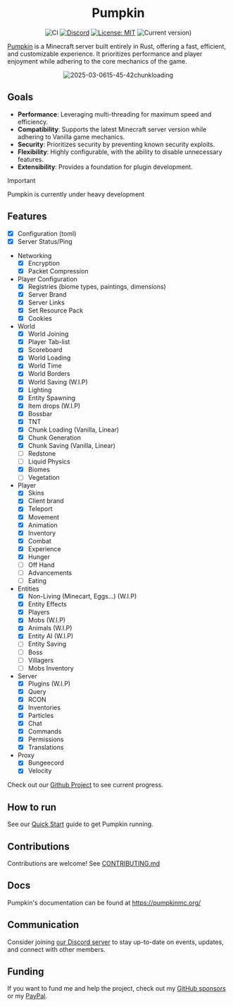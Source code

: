 <div align="center">

# Pumpkin

![CI](https://github.com/Snowiiii/Pumpkin/actions/workflows/rust.yml/badge.svg)
[![Discord](https://img.shields.io/discord/1268592337445978193.svg?label=&logo=discord&logoColor=ffffff&color=7389D8&labelColor=6A7EC2)](https://discord.gg/wT8XjrjKkf)
[![License: MIT](https://img.shields.io/badge/License-MIT-yellow.svg)](https://opensource.org/licenses/MIT)
![Current version)](https://img.shields.io/badge/current_version-1.21.4-blue)


</div>

[Pumpkin](https://pumpkinmc.org/) is a Minecraft server built entirely in Rust, offering a fast, efficient,
and customizable experience. It prioritizes performance and player enjoyment while adhering to the core mechanics of the game.
<div align="center">
    
![2025-03-0615-45-42chunkloading](https://github.com/user-attachments/assets/c29096c7-230d-4093-b139-38ac339f38cc)

</div>

## Goals

- **Performance**: Leveraging multi-threading for maximum speed and efficiency.
- **Compatibility**: Supports the latest Minecraft server version while adhering to Vanilla game mechanics.
- **Security**: Prioritizes security by preventing known security exploits.
- **Flexibility**: Highly configurable, with the ability to disable unnecessary features.
- **Extensibility**: Provides a foundation for plugin development.

> [!IMPORTANT]
> Pumpkin is currently under heavy development

## Features

- [x] Configuration (toml)
- [x] Server Status/Ping
- Networking
  - [x] Encryption
  - [x] Packet Compression
- Player Configuration
  - [x] Registries (biome types, paintings, dimensions)
  - [x] Server Brand
  - [x] Server Links
  - [x] Set Resource Pack
  - [x] Cookies
- World
  - [x] World Joining
  - [x] Player Tab-list
  - [x] Scoreboard
  - [x] World Loading
  - [x] World Time
  - [x] World Borders
  - [x] World Saving (W.I.P)
  - [x] Lighting
  - [x] Entity Spawning
  - [x] Item drops (W.I.P)
  - [x] Bossbar
  - [x] TNT
  - [x] Chunk Loading (Vanilla, Linear)
  - [x] Chunk Generation
  - [x] Chunk Saving (Vanilla, Linear)
  - [ ] Redstone
  - [ ] Liquid Physics
  - [x] Biomes
  - [ ] Vegetation
- Player
  - [x] Skins
  - [x] Client brand
  - [x] Teleport
  - [x] Movement
  - [x] Animation
  - [x] Inventory
  - [x] Combat
  - [x] Experience
  - [x] Hunger
  - [ ] Off Hand
  - [ ] Advancements 
  - [ ] Eating
- Entities
  - [x] Non-Living (Minecart, Eggs...) (W.I.P)
  - [x] Entity Effects
  - [x] Players
  - [x] Mobs (W.I.P)
  - [x] Animals (W.I.P)
  - [x] Entity AI (W.I.P)
  - [ ] Entity Saving
  - [ ] Boss
  - [ ] Villagers
  - [ ] Mobs Inventory
- Server
  - [x] Plugins (W.I.P)
  - [x] Query
  - [x] RCON
  - [x] Inventories
  - [x] Particles
  - [x] Chat
  - [x] Commands
  - [x] Permissions
  - [x] Translations
- Proxy
  - [x] Bungeecord
  - [x] Velocity

Check out our [Github Project](https://github.com/orgs/Pumpkin-MC/projects/3) to see current progress.

## How to run

See our [Quick Start](https://pumpkinmc.org/about/quick-start.html) guide to get Pumpkin running.

## Contributions

Contributions are welcome! See [CONTRIBUTING.md](CONTRIBUTING.md)

## Docs

Pumpkin's documentation can be found at https://pumpkinmc.org/

## Communication

Consider joining [our Discord server](https://discord.gg/wT8XjrjKkf) to stay up-to-date on events, updates, and connect with other members.

## Funding

If you want to fund me and help the project, check out my [GitHub sponsors](https://github.com/sponsors/Snowiiii) or my [PayPal](https://www.paypal.me/alexxmedvedev).
